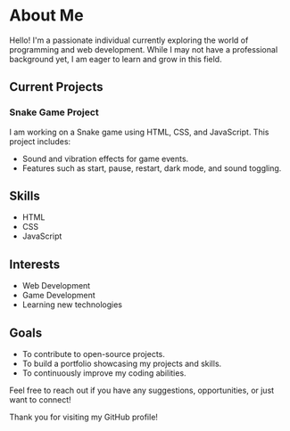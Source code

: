 # About Me

Hello! I'm a passionate individual currently exploring the world of programming and web development. While I may not have a professional background yet, I am eager to learn and grow in this field.

## Current Projects

### Snake Game Project
I am working on a Snake game using HTML, CSS, and JavaScript. This project includes:
- Sound and vibration effects for game events.
- Features such as start, pause, restart, dark mode, and sound toggling.

## Skills
- HTML
- CSS
- JavaScript

## Interests
- Web Development
- Game Development
- Learning new technologies

## Goals
- To contribute to open-source projects.
- To build a portfolio showcasing my projects and skills.
- To continuously improve my coding abilities.

Feel free to reach out if you have any suggestions, opportunities, or just want to connect!

Thank you for visiting my GitHub profile!
